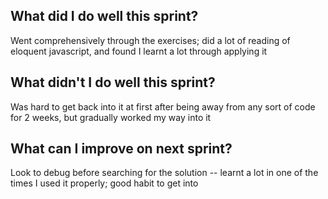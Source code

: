 ## What did I do well this sprint? ##
Went comprehensively through the exercises; did a lot of reading of eloquent javascript, and found I learnt a lot through applying it

## What didn't I do well this sprint? ##
Was hard to get back into it at first after being away from any sort of code for 2 weeks, but gradually worked my way into it

## What can I improve on next sprint? ##
Look to debug before searching for the solution -- learnt a lot in one of the times I used it properly; good habit to get into

